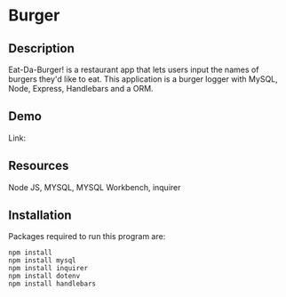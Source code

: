 # Burger

## Description
Eat-Da-Burger! is a restaurant app that lets users input the names of burgers they'd like to eat. This application is a burger logger with MySQL, Node, Express, Handlebars and a ORM.


## Demo 


Link: 


## Resources 

Node JS, MYSQL, MYSQL Workbench, inquirer 

## Installation

Packages required to run this program are: 

```
npm install
npm install mysql
npm install inquirer
npm install dotenv
npm install handlebars
```


